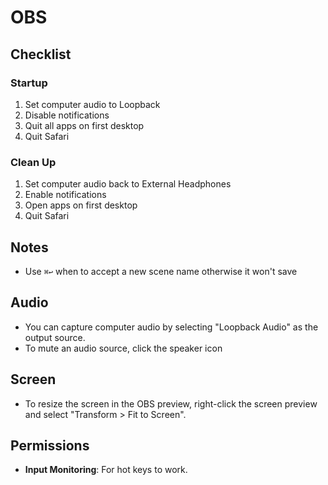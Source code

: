 # OBS

## Checklist

### Startup

1. Set computer audio to Loopback
2. Disable notifications 
3. Quit all apps on first desktop
4. Quit Safari

### Clean Up

1. Set computer audio back to External Headphones
2. Enable notifications
3. Open apps on first desktop
4. Quit Safari

## Notes

- Use `⌘↩` when to accept a new scene name otherwise it won't save

## Audio

- You can capture computer audio by selecting "Loopback Audio" as the output source.
- To mute an audio source, click the speaker icon

## Screen

- To resize the screen in the OBS preview, right-click the screen preview and select "Transform > Fit to Screen".

## Permissions

- **Input Monitoring**: For hot keys to work.